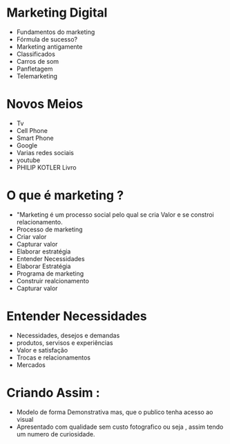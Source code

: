 # Marketing Digital

- Fundamentos do marketing
- Fórmula de sucesso?
- Marketing antigamente
- Classificados
- Carros de som
- Panfletagem
- Telemarketing

# Novos Meios

- Tv
- Cell Phone
- Smart Phone
- Google
- Varias redes sociais
- youtube
- PHILIP KOTLER Livro

# O que é marketing ?

- "Marketing é um processo social pelo qual se cria Valor e se constroi relacionamento.
- Processo de marketing
- Criar valor
- Capturar valor
- Elaborar estratégia
- Entender Necessidades
- Elaborar Estratégia
- Programa de marketing
- Construir realcionamento
- Capturar valor

# Entender Necessidades

- Necessidades, desejos e demandas
- produtos, servisos e experiências
- Valor e satisfação
- Trocas e relacionamentos
- Mercados

# Criando Assim :

- Modelo de forma Demonstrativa mas, que o publico tenha acesso ao visual
- Apresentado com qualidade sem custo fotografico ou seja , assim tendo um numero de curiosidade.
